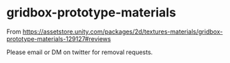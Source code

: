 # gridbox-prototype-materials

From https://assetstore.unity.com/packages/2d/textures-materials/gridbox-prototype-materials-129127#reviews

Please email or DM on twitter for removal requests.
